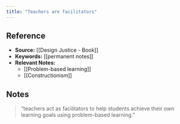 ```yaml
---
title: "Teachers are facilitators"
---
```

## Reference
- **Source:** [[Design Justice - Book]]
- **Keywords:** [[permanent notes]]
- **Relevant Notes:** 
	- [[Problem-based learning]]
	- [[Constructionism]]
## Notes
> “teachers act as facilitators to help students achieve their own learning goals using problem-based learning.”
